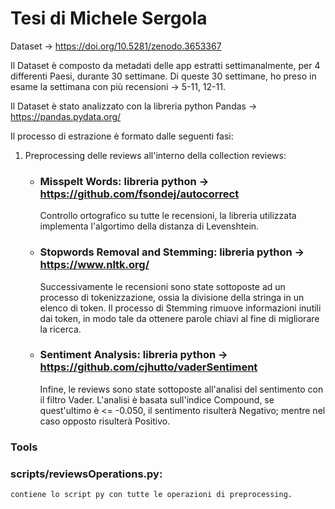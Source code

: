 # Tesi di Michele Sergola

Dataset -> https://doi.org/10.5281/zenodo.3653367

Il Dataset è composto da metadati delle app estratti settimanalmente, per 4 differenti Paesi, durante 30 settimane.
Di queste 30 settimane, ho preso in esame la settimana con più recensioni -> 5-11, 12-11.

Il Dataset è stato analizzato con la libreria python Pandas -> https://pandas.pydata.org/

Il processo di estrazione è formato dalle seguenti fasi:
  
   1. Preprocessing delle reviews all'interno della collection reviews:
      *  ### Misspelt Words: libreria python -> https://github.com/fsondej/autocorrect
         Controllo ortografico su tutte le recensioni, la libreria utilizzata implementa l'algortimo della distanza di Levenshtein.
      
      *  ### Stopwords Removal and Stemming: libreria python -> https://www.nltk.org/
         Successivamente le recensioni sono state sottoposte ad un processo di tokenizzazione, ossia la divisione della stringa in un elenco di token.
         Il processo di Stemming rimuove informazioni inutili dai token, in modo tale da ottenere parole chiavi al fine di migliorare la ricerca.
            
      *  ### Sentiment Analysis: libreria python -> https://github.com/cjhutto/vaderSentiment
         Infine, le reviews sono state sottoposte all'analisi del sentimento con il filtro Vader.
         L'analisi è basata sull'indice Compound, se quest'ultimo è <= -0.050, il sentimento risulterà Negativo; mentre nel caso opposto risulterà Positivo.

### Tools

### scripts/reviewsOperations.py:
    contiene lo script py con tutte le operazioni di preprocessing.
